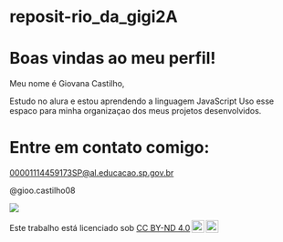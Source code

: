 # reposit-rio_da_gigi2A

# Boas vindas ao meu perfil!

Meu nome é Giovana Castilho,

Estudo no alura e estou aprendendo a linguagem JavaScript
Uso esse espaco para minha organizaçao dos meus projetos desenvolvidos.

#  Entre em contato comigo:

00001114459173SP@al.educacao.sp.gov.br

@gioo.castilho08

![](https://i.giphy.com/media/v1.Y2lkPTc5MGI3NjExcXVmNHY5anhsdXRlbHRobGo5NXRjczBudGo0bHR0YjJnMDdrZnhkeCZlcD12MV9pbnRlcm5hbF9naWZfYnlfaWQmY3Q9Zw/MDJ9IbxxvDUQM/giphy.gif)


<p xmlns:cc="http://creativecommons.org/ns#" >Este trabalho está licenciado sob <a href="https://creativecommons.org/licenses/by-nd/4.0/?ref=chooser-v1" target="_blank" rel="license noopener noreferrer" style="display:inline-block;">CC BY-ND 4.0<img style="height:22px!important;margin-left:3px;vertical-align:text-bottom;" src="https://mirrors.creativecommons.org/presskit/icons/cc.svg?ref=chooser-v1" alt=""><img style="height:22px!important;margin-left:3px;vertical-align:text-bottom;" src="https://mirrors.creativecommons.org/presskit/icons/by.svg?ref=chooser-v1" alt=""><img style="altura:22px!importante;margem-esquerda:3px;alinhamento-vertical:texto-inferior;" src="https://mirrors.creativecommons.org/presskit/icons/nd.svg?ref=chooser-v1" alt=""></a></p>
